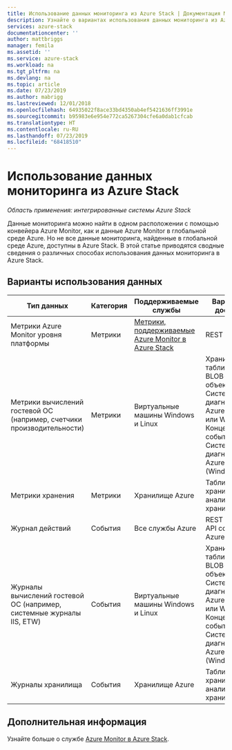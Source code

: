 ```yaml
---
title: Использование данных мониторинга из Azure Stack | Документация Майкрософт
description: Узнайте о вариантах использования данных мониторинга из Azure Stack.
services: azure-stack
documentationcenter: ''
author: mattbriggs
manager: femila
ms.assetid: ''
ms.service: azure-stack
ms.workload: na
ms.tgt_pltfrm: na
ms.devlang: na
ms.topic: article
ms.date: 07/23/2019
ms.author: mabrigg
ms.lastreviewed: 12/01/2018
ms.openlocfilehash: 64935022f8ace33bd4350ab4ef5421636ff3991e
ms.sourcegitcommit: b95983e6e954e772ca5267304cfe6a0dab1cfcab
ms.translationtype: HT
ms.contentlocale: ru-RU
ms.lasthandoff: 07/23/2019
ms.locfileid: "68418510"
---
```

# <a name="how-to-consume-monitoring-data-from-azure-stack"></a>Использование данных мониторинга из Azure Stack

*Область применения: интегрированные системы Azure Stack*

Данные мониторинга можно найти в одном расположении с помощью конвейера Azure Monitor, как и данные Azure Monitor в глобальной среде Azure. Но не все данные мониторинга, найденные в глобальной среде Azure, доступны в Azure Stack. В этой статье приводятся сводные сведения о различных способах использования данных мониторинга в Azure Stack.
 
## <a name="options-for-data-consumption"></a>Варианты использования данных

| Тип данных | Категория | Поддерживаемые службы | Варианты доступа |
|-------------------------------------------------------------|----------|------------------------------------------------------------------------|----------------------------------------------------------------------------------------------------|
| Метрики Azure Monitor уровня платформы | Метрики | [Метрики, поддерживаемые Azure Monitor в Azure Stack](azure-stack-metrics-supported.md) | REST API |
| Метрики вычислений гостевой ОС (например, счетчики производительности) | Метрики | Виртуальные машины Windows и Linux | Хранилище таблиц или BLOB-объектов:<br>Система диагностики Azure (Linux или Windows) <br>Концентратор событий:<br>Система диагностики Azure (Windows) |
| Метрики хранения | Метрики | Хранилище Azure | Таблица хранилища:<br>аналитики хранилища |
| Журнал действий | События | Все службы Azure | REST API:<br>API событий Azure Monitor |
| Журналы вычислений гостевой ОС (например, системные журналы IIS, ETW) | События | Виртуальные машины Windows и Linux | Хранилище таблиц или BLOB-объектов:<br>Система диагностики Azure (Linux или Windows) <br>Концентратор событий:<br>Система диагностики Azure (Windows) |
| Журналы хранилища | События | Хранилище Azure | Таблица хранилища:<br>аналитики хранилища |

## <a name="next-steps"></a>Дополнительная информация

Узнайте больше о службе [Azure Monitor в Azure Stack](azure-stack-metrics-azure-data.md).
